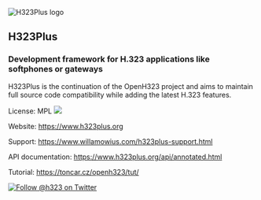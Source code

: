 ![H323Plus logo](https://www.h323plus.org/images/h323plus.png)
## H323Plus

### Development framework for H.323 applications like softphones or gateways

H323Plus is the continuation of the OpenH323 project and aims to maintain full source code compatibility while adding the latest H.323 features.

License: MPL  ![](https://img.shields.io/badge/license-MPL-green.svg)

Website: https://www.h323plus.org

Support: https://www.willamowius.com/h323plus-support.html

API documentation: https://www.h323plus.org/api/annotated.html

Tutorial: https://toncar.cz/openh323/tut/

[![Follow @h323 on Twitter](https://img.shields.io/twitter/follow/h323.svg?style=social)](https://twitter.com/intent/follow?screen_name=h323)

